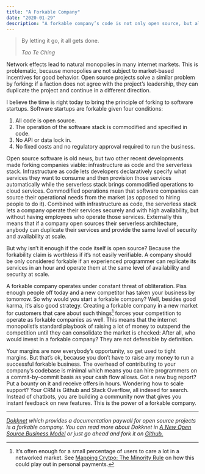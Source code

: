 ```yaml
---
title: "A Forkable Company"
date: "2020-01-29"
description: "A forkable company’s code is not only open source, but also makes it easy to replicate its services. This post explains how that works."
---
```


> By letting it go, it all gets done.
> 
> <cite>Tao Te Ching</cite>

Network effects lead to natural monopolies in many internet markets. This is problematic, because monopolies are not subject to market-based incentives for good behavior. Open source projects solve a similar problem by forking: if a faction does not agree with the project’s leadership, they can duplicate the project and continue in a different direction.

I believe the time is right today to bring the principle of forking to software startups. Software startups are forkable given four conditions:

1. All code is open source.
1. The operation of the software stack is commodified and specified in code.
1. No API or data lock in.
1. No fixed costs and no regulatory approval required to run the business.

Open source software is old news, but two other recent developments made forking companies viable: infrastructure as code and the serverless stack. Infrastructure as code lets developers declaratively specify what services they want to consume and then provision those services automatically while the serverless stack brings commodified operations to cloud services. Commodified operations mean that software companies can source their operational needs from the market (as opposed to hiring people to do it). Combined with infrastructure as code, the serverless stack lets a company operate their services securely and with high availability, but without having employees who operate those services. Externally this means that if a company open sources their serverless architecture, anybody can duplicate their services and provide the same level of security and availability at scale.

But why isn’t it enough if the code itself is open source? Because the forkability claim is worthless if it’s not easily verifiable. A company should be only considered forkable if an experienced programmer can replicate its services in an hour and operate them at the same level of availability and security at scale.

A forkable company operates under constant threat of obliteration. Piss enough people off today and a new competitor has taken your business by tomorrow. So why would you start a forkable company? Well, besides good karma, it’s also good strategy. Creating a forkable company in a new market for customers that care about such things[^1] forces your competition to operate as forkable companies as well. This means that the internet monopolist’s standard playbook of raising a lot of money to outspend the competition until they can consolidate the market is checked: After all, who would invest in a forkable company? They are not defensible by definition.

Your margins are now everybody’s opportunity, so get used to tight margins. But that’s ok, because you don’t have to raise any money to run a successful forkable business. The overhead of contributing to your company’s codebase is minimal which means you can hire programmers on a commit-by-commit basis as your cash flow allows. Got a new bug report? Put a bounty on it and receive offers in hours. Wondering how to scale support? Your CRM is Github and Stack Overflow, all indexed for search. Instead of chatbots, you are building a community now that gives you instant feedback on new features. This is the power of a forkable company.

[^1]: It’s often enough for a small percentage of users to care a lot in a networked market. See [Mapping Crytpo: The Minority Rule](https://blog.agostbiro.com/2019/06/mapping-crypto-minority-rule/) on how this could play out in personal payments.

---

_[Dokknet](https://dokknet.com) which provides a documentation paywall for open source projects is a forkable company. You can read more about Dokknet in [A New Open Source Business Model](https://blog.agostbiro.com/2020/01/a-new-open-source-business-model/) or just go ahead and fork it on [Github.](https://github.com/dokknet/dokknet/blob/master/forking.md)_

